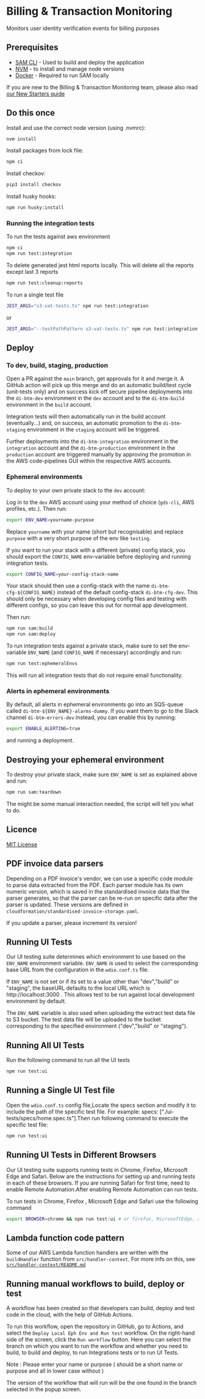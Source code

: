 # Billing & Transaction Monitoring

Monitors user identity verification events for billing purposes

## Prerequisites

- [SAM CLI](https://docs.aws.amazon.com/serverless-application-model/latest/developerguide/serverless-sam-cli-install.html) - Used to build and deploy the application
- [NVM](https://github.com/nvm-sh/nvm) - to install and manage node versions
- [Docker](https://docs.docker.com/get-docker/) - Required to run SAM locally

If you are new to the Billing & Transaction Monitoring team, please also read [our New Starters guide](https://govukverify.atlassian.net/l/cp/XMirz7JE)

## Do this once

Install and use the correct node version (using .nvmrc):

```sh
nvm install
```

Install packages from lock file:

```sh
npm ci
```

Install checkov:

```sh
pip3 install checkov
```

Install husky hooks:

```sh
npm run husky:install
```

### Running the integration tests

To run the tests against aws environment

```sh
npm ci
npm run test:integration

```

To delete generated jest html reports locally. This will delete all the reports except last 3 reports
```sh
npm run test:cleanup:reports 
```

To run a single test file
```sh
JEST_ARGS="s3-vat-tests.ts" npm run test:integration
```
or

```sh
JEST_ARGS="--testPathPattern s3-vat-tests.ts" npm run test:integration
```
## Deploy

### To dev, build, staging, production

Open a PR against the `main` branch, get approvals for it and merge it. A GitHub action will pick up this merge and
do an automatic build/test cycle (unit-tests only) and on success kick off secure pipeline deployments into the
`di-btm-dev` environment in the `dev` account and to the `di-btm-build` environment in the `build` account.

Integration tests will then automatically run in the build account (eventually...) and, on success, an automatic
promotion to the `di-btm-staging` environment in the `staging` account will be triggered.

Further deployments into the `di-btm-integration` environment in the `integration` account and the `di-btm-production`
environment in the `production` account are triggered manually by approving the promotion in the AWS code-pipelines GUI
within the respective AWS accounts.

### Ephemeral environments

To deploy to your own private stack to the `dev` account:

Log in to the `dev` AWS account using your method of choice (`gds-cli`, AWS profiles, etc.).
Then run:

```sh
export ENV_NAME=yourname-purpose
```

Replace `yourname` with your name (short but recognisable) and replace `purpose` with a very short purpose of the env
like `testing`.

If you want to run your stack with a different (private) config stack, you should export the
`CONFIG_NAME` env-variable before deploying and running integration tests.

```sh
export CONFIG_NAME=your-config-stack-name
```

Your stack should then use a config-stack with the name `di-btm-cfg-${CONFIG_NAME}` instead of the default
config-stack `di-btm-cfg-dev`. This should only be necessary when developing config files and testing with
different configs, so you can leave this out for normal app development.

Then run:

```sh
npm run sam:build
npm run sam:deploy
```

To run integration tests against a private stack, make sure to set the env-variable `ENV_NAME` (and
`CONFIG_NAME` if necessary) accordingly and run:

```sh
npm run test:ephemeralEnvs
```
This will run all integration tests that do not require email functionality.

### Alerts in ephemeral environments

By default, all alerts in ephemeral environments go into an SQS-queue called `di-btm-${ENV_NAME}-alarms-dummy`. If you
want them to go to the Slack channel `di-btm-errors-dev` instead, you can enable this by running:

```sh
export ENABLE_ALERTING=true
```

and running a deployment.

## Destroying your ephemeral environment

To destroy your private stack, make sure `ENV_NAME` is set as explained above and run:

```sh
npm run sam:teardown
```

The might be some manual interaction needed, the script will tell you what to do.

## Licence

[MIT License](LICENCE)

## PDF invoice data parsers

Depending on a PDF invoice's vendor, we can use a specific code module to parse data extracted from the PDF. Each
parser module has its own numeric version, which is saved in the standardised invoice data that the parser generates,
so that the parser can be re-run on specific data after the parser is updated. These versions are defined in
`cloudformation/standardised-invoice-storage.yaml`.

If you update a parser, please increment its version!

## Running UI Tests

Our UI testing suite determines which environment to use based on the `ENV_NAME` environment variable. `ENV_NAME` is used to select the corresponding
base URL from the configuration in the `wdio.conf.ts` file.

If `ENV_NAME` is not set or if its set to a value other than "dev","build" or "staging", the baseURL defaults to the local URL which is http://localhost:3000 . This allows test to be run against local development environment by default.

The `ENV_NAME` variable is also used when uploading the extract test data file to S3 bucket. The test data file will be uploaded to the bucket corresponding to the specified environment ("dev","build" or "staging").

## Running All UI Tests

Run the following command to run all the UI tests

```sh
npm run test:ui
```

## Running a Single UI Test file
Open the `wdio.conf.ts` config file,Locate the specs section and modify it to include the path of the specific test file. For example: specs: ["./ui-tests/specs/home.spec.ts"].Then run following command to execute the specific test file:

```sh
npm run test:ui
```

## Running UI Tests in Different Browsers
Our UI testing suite supports running tests in Chrome, Firefox, Microsoft Edge and Safari. Below are the instructions for setting up and running tests in each of these browsers. If you are running Safari for first time, need to enable Remote Automation.After enabling Remote Automation can run tests.

To run tests in Chrome, Firefox , Microsoft Edge and Safari use the following command

```sh
export BROWSER=chrome && npm run test:ui # or firefox, MicrosoftEdge, safari 
```

## Lambda function code pattern

Some of our AWS Lambda function handlers are written with the `buildHandler` function from `src/handler-context`. For more info on this, see [`src/handler-context/README.md`](src/handler-context/README.md)

## Running manual workflows to build, deploy or test

A workflow has been created so that developers can build, deploy and test code in the cloud, with the help of GitHub Actions.     

To run this workflow, open the repository in GitHub, go to Actions, and select the `Deploy Local Eph Env and Run test` workflow. On the right-hand side of the screen, click the `Run workflow` button. Here you can select the branch on which you want to run the workflow and whether you need to build, to build and deploy, to run Integrations tests or to run UI Tests.

Note :  Please enter your name or purpose ( should be a short name or purpose  and  all in lower case without )


The version of the workflow that will run will be the one found in the branch selected in the popup screen. 